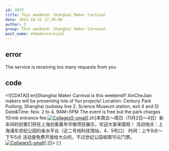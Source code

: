 ```yaml
---
id: 3975
title: This weekend: Shanghai Maker Carnival
date: 2012-10-31 17:39:08
author: 3
group: This weekend: Shanghai Maker Carnival
post_name: shmakercarnival
---
```


## error
The service is receiving too many requests from you

## code
 <!\[CDATA\[\[:en\]Shanghai Maker Carnival is this weekend!! XinCheJian makers will be presenting lots of fun projects! Location: Century Park Pudong, Shanghai (subway line 2, Science Museum station, exit 4 and 5) Date&Time: Nov. 2 to 4, 9AM\~5PM The event is free but the park charges 10rmb entrance fee.[![](http://xinchejian.com/wp-content/uploads/2012/10/Collages5-small-533x400.jpg "Collages5-small")](http://139.162.84.35/wp-content/uploads/2012/10/Collages5-small.jpg)\[:zh\]本周五～周日（11月2日～4日）新车间的创客们将在上海创客嘉年华做项目展示，欢迎大家来围观！ 活动地点：上海浦东世纪公园的亲水平台（近二号线科技馆站，4、5号口） 时间：上午9点～下午5点 活动是免费开放给大众的，不过世纪公园收取10元门票。[![](http://xinchejian.com/wp-content/uploads/2012/10/Collages5-small-533x400.jpg "Collages5-small")](http://139.162.84.35/wp-content/uploads/2012/10/Collages5-small.jpg)\[:\]\]\]> \[:\]
